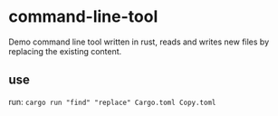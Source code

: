 # command-line-tool

Demo command line tool written in rust, reads and writes new files by replacing the existing content.

## use

run:
`cargo run "find" "replace" Cargo.toml Copy.toml`
